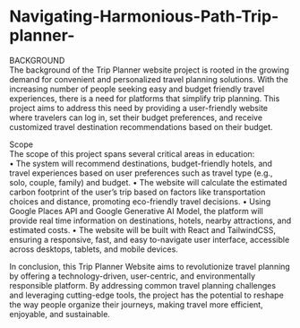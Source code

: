 # Navigating-Harmonious-Path-Trip-planner-
 BACKGROUND  
The background of the Trip Planner website project is rooted in the growing demand for convenient and 
personalized travel planning solutions. With the increasing number of people seeking easy and budget
friendly travel experiences, there is a need for platforms that simplify trip planning. This project aims to 
address this need by providing a user-friendly website where travelers can log in, set their budget preferences, 
and receive customized travel destination recommendations based on their budget.

Scope  
The scope of this project spans several critical areas in education:  
• The system will recommend destinations, budget-friendly hotels, and travel experiences based 
on user preferences such as travel type (e.g., solo, couple, family) and budget. 
• The website will calculate the estimated carbon footprint of the user’s trip based on factors 
like transportation choices and distance, promoting eco-friendly travel decisions. 
• Using Google Places API and Google Generative AI Model, the platform will provide real
time information on destinations, hotels, nearby attractions, and estimated costs. 
• The website will be built with React and TailwindCSS, ensuring a responsive, fast, and easy
to-navigate user interface, accessible across desktops, tablets, and mobile devices. 

In conclusion, this Trip Planner Website aims to revolutionize travel planning by offering a 
technology-driven, user-centric, and environmentally responsible platform. By addressing common 
travel planning challenges and leveraging cutting-edge tools, the project has the potential to reshape 
the way people organize their journeys, making travel more efficient, enjoyable, and sustainable.
